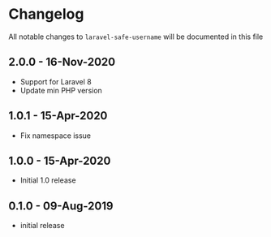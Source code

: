 # Changelog

All notable changes to `laravel-safe-username` will be documented in this file

## 2.0.0 - 16-Nov-2020

- Support for Laravel 8
- Update min PHP version

## 1.0.1 - 15-Apr-2020

- Fix namespace issue

## 1.0.0 - 15-Apr-2020

- Initial 1.0 release

## 0.1.0 - 09-Aug-2019

-   initial release
